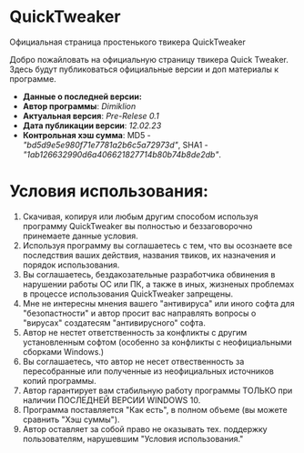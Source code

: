 # QuickTweaker

Официальная страница простенького твикера QuickTweaker

Добро пожайловать на официальную страницу твикера Quick Tweaker. Здесь будут публиковаться официальные версии и доп материалы к программе. 

- **Данные о последней версии:**
- **Автор программы**: *Dimiklion*
- **Актуальная версия**: *Pre-Relese 0.1*
- **Дата публикации версии**: *12.02.23*
- **Контрольная хэш сумма**: MD5 - *"bd5d9e5e980f71e7781a2b6c5a72973d"*, SHA1 - *"1ab126632990d6a406621827714b80b74b8de2db"*.

# Условия использования:

1. Скачивая, копируя или любым другим способом используя программу QuickTweaker вы полностью и беззаговорочно принемаете данные условия.
2. Используя программу вы соглашаетесь с тем, что вы осознаете все последствия ваших действия, названия твиков, их назначения и порядок использования.
3. Вы соглашаетесь, бездакозательные разработчика обвинения в нарушении работы ОС или ПК, а также в иных, жизненых проблемах в процессе использования QuickTweaker запрещены. 
4. Мне не интересны мнения вашего "антивируса" или иного софта для "безопастности" и автор просит вас направлять вопросы о "вирусах" создатесям "антивирусного" софта. 
5. Автор не нестет ответственность за конфликты с другим установленным софтом (особенно за конфликты с неофициальными сборками Windows.)
6. Вы соглашаетесь, что автор не несет отвественность за пересобранные или полученные из неофициальных источников копий программы.
7. Автор гарантирует вам стабильную работу программы ТОЛЬКО при наличии ПОСЛЕДНЕЙ ВЕРСИИ WINDOWS 10. 
8. Программа поставляется "Как есть", в полном объеме (вы можете сравнить "Хэш суммы").
9. Автор оставляет за собой право не оказывать тех. поддержку пользователям, нарушевшим "Условия использования."
